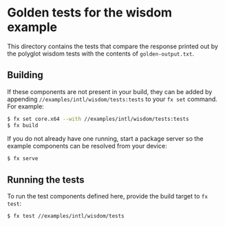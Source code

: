 # Golden tests for the wisdom example

This directory contains the tests that compare the response printed out by
the polyglot wisdom tests with the contents of `golden-output.txt`.

## Building

If these components are not present in your build, they can be added by
appending `//examples/intl/wisdom/tests:tests` to your `fx set` command.
For example:

```bash
$ fx set core.x64 --with //examples/intl/wisdom/tests:tests
$ fx build
```

If you do not already have one running, start a package server so the example
components can be resolved from your device:

```bash
$ fx serve
```

## Running the tests

To run the test components defined here, provide the build target to
`fx test`:

```bash
$ fx test //examples/intl/wisdom/tests
```
